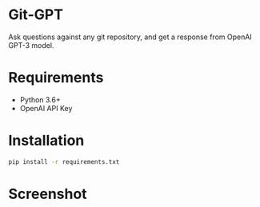 # Git-GPT

Ask questions against any git repository, and get a response from OpenAI GPT-3 model.

# Requirements

- Python 3.6+
- OpenAI API Key

# Installation

```bash
pip install -r requirements.txt
```

# Screenshot
